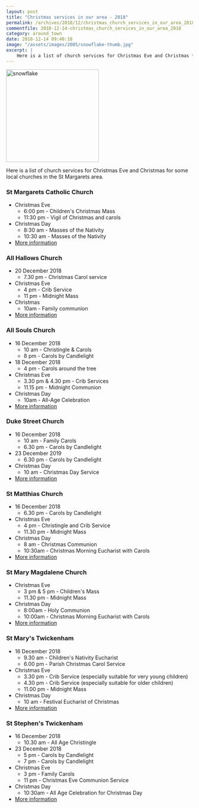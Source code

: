 ```yaml
---
layout: post
title: "Christmas services in our area - 2018"
permalink: /archives/2018/12/christmas_church_services_in_our_area_2018.html
commentfile: 2018-12-14-christmas_church_services_in_our_area_2018
category: around_town
date: 2018-12-14 09:40:18
image: "/assets/images/2005/snowflake-thumb.jpg"
excerpt: |
    Here is a list of church services for Christmas Eve and Christmas for some local churches in the St Margarets area.
---
```


<img src="/assets/images/2005/snowflake-thumb.jpg"  class="right" width="250" alt="snowflake"/>

Here is a list of church services for Christmas Eve and Christmas for some local churches in the St Margarets area.

### St Margarets Catholic Church

-  Christmas Eve
    - 6:00 pm - Children's Christmas Mass
    - 11:30 pm - Vigil of Christmas and carols
-  Christmas Day
    - 8:30 am - Masses of the Nativity
    - 10:30 am - Masses of the Nativity
-   [More information](http://stmargarets-church.co.uk/)

### All Hallows Church

-   20 December 2018
    -   7.30 pm - Christmas Carol service
-   Christmas Eve
    -   4 pm - Crib Service
    -   11 pm - Midnight Mass
-  Christmas
    - 10am - Family communion
-   [More information](https://allhallows-twick.kw01.net/page/102/whats)

### All Souls Church

-   16 December 2018
    -   10 am - Christingle & Carols
    -   8 pm - Carols by Candlelight
-   18 December 2018
    -   4 pm - Carols around the tree
-   Christmas Eve
    -   3.30 pm & 4.30 pm - Crib Services
    -   11.15 pm - Midnight Communion
-   Christmas Day
    -   10am - All-Age Celebration
-   [More information](http://www.allsoulschurch.org.uk/christmas18/)

### Duke Street Church

-   16 December 2018
    -   10 am - Family Carols
    -   6.30 pm - Carols by Candlelight
-   23 December 2019
    -   6.30 pm - Carols by Candlelight
-   Christmas Day
    -   10 am - Christmas Day Service
-   [More information](http://www.dukestreetchurch.com/)

### St Matthias Church

-   16 December 2018
    -   6.30 pm - Carols by Candlelight
-   Christmas Eve
    -   4 pm - Christingle and Crib Service
    -   11.30 pm - Midnight Mass
-   Christmas Day
    -   8 am - Christmas Communion
    -  10:30am - Christmas Morning Eucharist with Carols
-   [More information](http://www.richmondteamministry.org/events)

### St Mary Magdalene Church

-   Christmas Eve
    -   3 pm & 5 pm - Children's Mass
    -   11.30 pm - Midnight Mass
-   Christmas Day
    -   8:00am - Holy Communion
    -  10:00am - Christmas Morning Eucharist with Carols
-   [More information](http://www.richmondteamministry.org/events)

### St Mary's Twickenham

-   16 December 2018
    -   9.30 am - Children's Nativity Eucharist
    -   6.00 pm - Parish Christmas Carol Service
-   Christmas Eve
    -   3.30 pm - Crib Service (especially suitable for very young children)
    -   4.30 pm - Crib Service (especially suitable for older children)
    -   11.00 pm - Midnight Mass
-   Christmas Day
    -   10 am - Festival Eucharist of Christmas
-   [More information](http://www.stmarytwick.org.uk)

### St Stephen's Twickenham

-   16 December 2018
    -   10.30 am - All Age Christingle
-   23 December 2018
    -   5 pm - Carols by Candlelight
    -   7 pm - Carols by Candlelight
-   Christmas Eve
    -   3 pm - Family Carols
    -   11 pm - Christmas Eve Communion Service
-   Christmas Day
    -   10:30am - All Age Celebration for Christmas Day
-   [More information](https://www.st-stephens.org.uk/)
